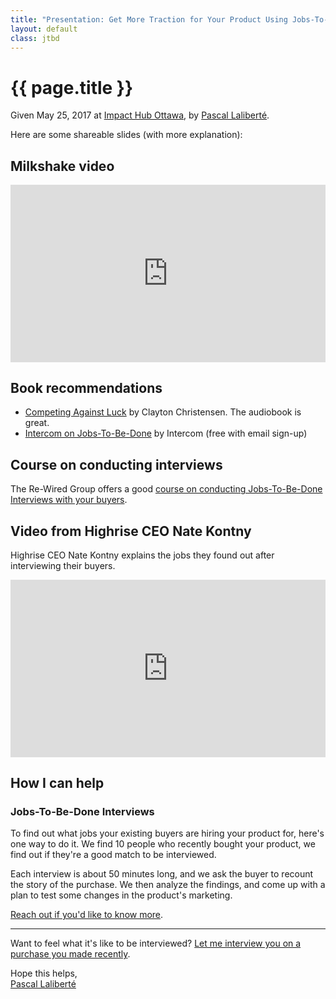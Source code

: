 ```yaml
---
title: "Presentation: Get More Traction for Your Product Using Jobs-To-Be-Done"
layout: default
class: jtbd
---
```


# {{ page.title }}

Given May 25, 2017 at [Impact Hub Ottawa](http://ottawa.impacthub.net), by [Pascal Laliberté](/).

Here are some shareable slides (with more explanation):

<script async class="speakerdeck-embed" data-id="c12ab323098d4e039b3c1e739ed909d7" data-ratio="1.77777777777778" src="//speakerdeck.com/assets/embed.js"></script>

## Milkshake video

<div style="position:relative;height:0;padding-bottom:56.25%"><iframe src="https://www.youtube.com/embed/f84LymEs67Y?ecver=2" width="640" height="360" frameborder="0" style="position:absolute;width:100%;height:100%;left:0" allowfullscreen></iframe></div>

## Book recommendations

* [Competing Against Luck](https://www.goodreads.com/book/show/29100334-competing-against-luck) by Clayton Christensen. The audiobook is great.
* [Intercom on Jobs-To-Be-Done](https://www.intercom.com/books/jobs-to-be-done) by Intercom (free with email sign-up)

## Course on conducting interviews

The Re-Wired Group offers a good [course on conducting Jobs-To-Be-Done Interviews with your buyers](http://learn.jobstobedone.org).

## Video from Highrise CEO Nate Kontny

Highrise CEO Nate Kontny explains the jobs they found out after interviewing their buyers.

<div style="position:relative;height:0;padding-bottom:56.25%"><iframe src="https://www.youtube.com/embed/Z-7GEknm6Q8?ecver=2" width="640" height="360" frameborder="0" style="position:absolute;width:100%;height:100%;left:0" allowfullscreen></iframe></div>

## How I can help

### Jobs-To-Be-Done Interviews

To find out what jobs your existing buyers are hiring your product for, here's one way to do it. We find 10 people who recently bought your product, we find out if they're a good match to be interviewed.

Each interview is about 50 minutes long, and we ask the buyer to recount the story of the purchase. We then analyze the findings, and come up with a plan to test some changes in the product's marketing.

[Reach out if you'd like to know more](mailto:pascal@pascallaliberte.me).

---

Want to feel what it's like to be interviewed? [Let me interview you on a purchase you made recently](/jtbd/purchase-interview/).


Hope this helps,  
[Pascal Laliberté](/)
